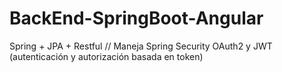 # BackEnd-SpringBoot-Angular
Spring + JPA + Restful // Maneja Spring Security OAuth2 y JWT (autenticación y autorización basada en token)
